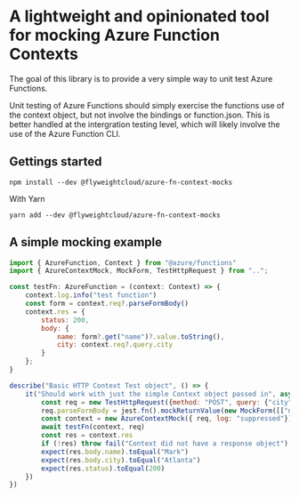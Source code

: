 # A lightweight and opinionated tool for mocking Azure Function Contexts

The goal of this library is to provide a very simple way to unit test Azure Functions.

Unit testing of Azure Functions should simply exercise the functions use of the context object,
but not involve the bindings or function.json. This is better handled at the intergration testing
level, which will likely involve the use of the Azure Function CLI.

## Gettings started

`npm install --dev @flyweightcloud/azure-fn-context-mocks`

With Yarn

`yarn add --dev @flyweightcloud/azure-fn-context-mocks`

## A simple mocking example

```javascript
import { AzureFunction, Context } from "@azure/functions"
import { AzureContextMock, MockForm, TestHttpRequest } from "..";

const testFn: AzureFunction = (context: Context) => {
    context.log.info("test function")
    const form = context.req?.parseFormBody()
    context.res = {
        status: 200,
        body: {
            name: form?.get("name")?.value.toString(),
            city: context.req?.query.city
        }
    };
}

describe("Basic HTTP Context Test object", () => {
    it("Should work with just the simple Context object passed in", async () => {
        const req = new TestHttpRequest({method: "POST", query: {"city": "Atlanta"}})
        req.parseFormBody = jest.fn().mockReturnValue(new MockForm([["name", "Mark"]]))
        const context = new AzureContextMock({ req, log: "suppressed"})
        await testFn(context, req)
        const res = context.res
        if (!res) throw fail("Context did not have a response object")
        expect(res.body.name).toEqual("Mark")
        expect(res.body.city).toEqual("Atlanta")
        expect(res.status).toEqual(200)
    })
})
```



